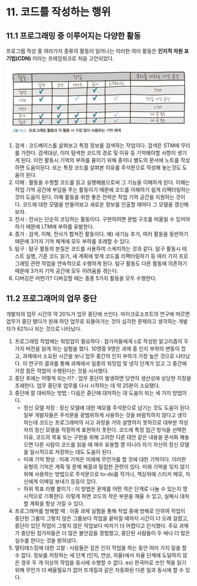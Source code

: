 # 11. 코드를 작성하는 행위
## 11.1 프로그래밍 중 이루어지는 다양한 활동
프로그램 작성 중 여러가지 종류의 활동이 일어나는 이러한 여러 활동은 __인지적 차원 표기법(CDN)__ 이라는 프레임워크로 처음 고안되었다.

<img src="img/프로그래밍활동과기억체계.jpeg" width="700px">

1. 검색 : 코드베이스를 살펴보고 특정 정보를 검색하는 작업이다. 검색은 STM에 무리를 가한다. 검색대상, 이미 탐색한 코드의 경로 및 이유 등 기억해야할 사항이 생기게 된다. 이런 활동시 기억의 부하를 줄이기 위해 종이나 별도의 문서에 노트를 작성하면 도움이된다. 또는 특정 코드를 살펴본 이유를 주석문으로 작성해 놓는것도 도움이 된다.
2. 이해 : 활동을 수행할 코드를 읽고 실행해봄으로써 그 기능을 이해하게 된다. 이해는 작업 기억 공간에 부담을 주는 활동이기 때문에 코드를 이해하기 쉽게 리팩터링하는 것이 도움이 된다. 이해 활동을 위한 좋은 전략은 작업 기억 공간을 지원하는 것이다. 코드에 대한 모델을 만들어보고 새로운 정보를 인출할 때마다 그 모델을 갱신해보자.
3. 전사 : 전사는 단순히 코딩하는 활동이다. 구현하려면 문법 구조를 떠올릴 수 있어야 하기 때문에 LTM에 부하를 유발한다.
4. 증가 : 검색, 이해, 전사가 합쳐진 활동이다. 예) 새기능 추가, 여러 활동을 동반하기 때문에 3가지 기억 체계에 모두 부하를 초래할 수 있다.
5. 탐구 : 탐구 활동의 본질은 코드를 사용하여 스케치하는 것과 같다. 탐구 활동시 테스트 실행, 기존 코드 읽기, 새 계획에 맞게 코드를 리팩터링하기 등 여러 가지 프로그래밍 관련 작업을 연속적으로 수행하게 된다. 탐구 활동도 다른 활동에 의존하기 때문에 3가지 기억 공간에 모두 어려움을 겪는다.
6. 디버깅은 어떤가? 디버깅할 때는 종종 5가지 활동을 모두 수행한다.

## 11.2 프로그래머의 업무 중단
개발자의 업무 시간의 약 20%가 업무 중단에 쓰인다. 마이크로소프트의 연구에 따르면 업무가 중단 됐다가 원래 하던 업무로 되돌아가는 것이 심각한 문제라고 생각하는 개발자가 62%나 되는 것으로 나타났다.

1. 프로그래밍 작업에는 워밍업이 필요하다 : 참가자들에게 c로 작성된 알고리즘의 두 가지 버전을 읽게 하는 실험을 했다. 10명중 9명은 과제 중 인지 부하의 변동이 컸고, 과제에서 소요된 시간을 보니 업무 중간의 인지 부하가 가장 높은 것으로 나타났다. 이 연구의 결과를 통해 과제에서 일종의 워밍업 및 냉각 단계가 있고 그 중간에 가장 힘든 작업이 수행된다는 것을 시사했다.
2. 중단 후에는 어떻게 되는가? : 업무 중단이 발생하면 당연히 생산성에 상당한 지장을 초래한다. 업무 중단후 업무를 다시 시작하는 데 약 25분이 소요됐다. 
3. 중단에 잘 대비하는 방법 : 다음은 중단에 대처하는 데 도움이 되는 세 가지 방법이다.
   * 정신 모델 저장 : 정신 모델에 대한 메모를 주석문으로 남기는 것도 도움이 된다. 일부 개발자들은 주석문을 광범위하게 사용하는 것을 바람직하지 않다고 생각하는데 코드는 프로그래머의 사고 과정을 거의 설명하지 못하므로 대부분 작성자의 정신 모델을 적절하게 표현하지 못한다. 코드에 특정 접근 방식을 선택한 이유, 코드의 목표 또는 구현을 위해 고려한 다른 대안 같은 내용을 문서화 해놓으면 다른 사람이 코드를 읽을 때 매우 유용할 뿐 아니라 자기 자신의 정신 모델을 일시적으로 저장하는 데도 도움이 된다.
   * 미래 기억 향상 : 미래 기억은 미래에 무언가를 할 것에 대한 기억이다. 이러한 유형의 기억은 계획 및 문제 해결과 밀접한 관련이 있다. 미래 기억을 잊지 않기 위해 사용하는 방법으로 주석문으로 to-do를 적거나, 책상위에 스티커 메모, 자신에게 이메일 보내기 등등이 있다.
   * 하위 목표 라벨 붙이기 : 이 방법은 문제를 어떤 작은 단계로 나눌 수 있는지 명시적으로 기록한다. 이렇게 하면 코드의 작은 부분을 채울 수 있고, 실패시 대처할 계획을 항상 가질 수 있다.
4. 프로그래머를 방해할 때 : 이중 과제 실험을 통해 작업 중에 방해로 인하여 작업이 중단된 그룹이 그렇지 않은 그룹보다 작업을 끝마칠 때까지 시간이 더 오래 걸렸고, 중단이 있던 작업이 그렇지 않은 작업보다 마치기 더 어렵다고 인식했다. 주요 과제가 중단된 참가자들은 더 많은 불안감을 경험했고, 중단된 사람들이 두 배나 더 많은 실수를 한다는 것을 밝혀냈다.
5. 멀티태스킹에 대한 고찰 : 사람들은 깊은 인지 작업을 하는 동안 여러 가지 일을 할 수 없다. 정보를 저장하는 세 단계 (인지, 연상, 자율)에서 자율 단계에 도달하지 않은 경우 두 개 이상의 작업을 동시에 수행할 수 없다. ex) 한국어로 쓰인 책을 읽기 위해 무언가 더 배울필요가 없어 뜨개질과 같은 자동화된 다른 일과 동시에 할 수 있다. 
